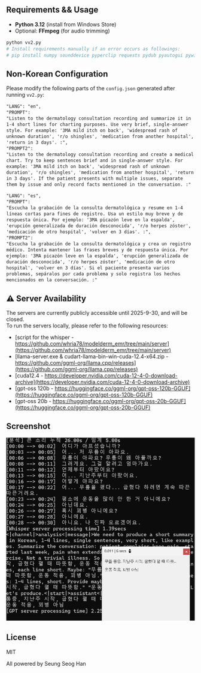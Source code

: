 ## Requirements && Usage

- **Python 3.12** (install from Windows Store)
- Optional: **FFmpeg** (for audio trimming)

```bash
python vv2.py
# Install requirements manually if an error occurs as followings:
# pip install numpy sounddevice pyperclip requests pydub pyautogui pywin32
```

## Non-Korean Configuration

Please modify the following parts of the `config.json` generated after running `vv2.py`:

```
"LANG": "en",
"PROMPT": 
"Listen to the dermatology consultation recording and summarize it in 1-4 short lines for charting purposes. Use very brief, single-answer style. For example: '3MA mild itch on back', 'widespread rash of unknown duration', 'r/o shingles', 'medication from another hospital', 'return in 3 days'. :",
"PROMPT2": 
"Listen to the dermatology consultation recording and create a medical chart. Try to keep sentences brief and in single-answer style. For example: '3MA mild itch on back', 'widespread rash of unknown duration', 'r/o shingles', 'medication from another hospital', 'return in 3 days'. If the patient presents with multiple issues, separate them by issue and only record facts mentioned in the conversation. :"
```

```
"LANG": "es",
"PROMPT": 
"Escucha la grabación de la consulta dermatológica y resume en 1-4 líneas cortas para fines de registro. Usa un estilo muy breve y de respuesta única. Por ejemplo: '3MA picazón leve en la espalda', 'erupción generalizada de duración desconocida', 'r/o herpes zóster', 'medicación de otro hospital', 'volver en 3 días'. :",
"PROMPT2": 
"Escucha la grabación de la consulta dermatológica y crea un registro médico. Intenta mantener las frases breves y de respuesta única. Por ejemplo: '3MA picazón leve en la espalda', 'erupción generalizada de duración desconocida', 'r/o herpes zóster', 'medicación de otro hospital', 'volver en 3 días'. Si el paciente presenta varios problemas, sepáralos por cada problema y solo registra los hechos mencionados en la conversación. :"
```

## ⚠ Server Availability

The servers are currently publicly accessible until 2025-9-30, and will be closed.  
To run the servers locally, please refer to the following resources:

- [script for the whisper - https://github.com/whria78/modelderm_emr/tree/main/server](https://github.com/whria78/modelderm_emr/tree/main/server)  
- [llama-server.exe & cudart-llama-bin-win-cuda-12.4-x64.zip - https://github.com/ggml-org/llama.cpp/releases](https://github.com/ggml-org/llama.cpp/releases)  
- [cuda12.4 - https://developer.nvidia.com/cuda-12-4-0-download-archive](https://developer.nvidia.com/cuda-12-4-0-download-archive)
- [gpt-oss 120b - https://huggingface.co/ggml-org/gpt-oss-120b-GGUF](https://huggingface.co/ggml-org/gpt-oss-120b-GGUF)
- [gpt-oss 20b - https://huggingface.co/ggml-org/gpt-oss-20b-GGUF](https://huggingface.co/ggml-org/gpt-oss-20b-GGUF)

## Screenshot
![Screenshot](screenshots/Screenshot%202025-08-17%20110436.png)

## License
MIT

All powered by Seung Seog Han
